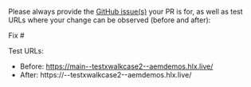 Please always provide the [GitHub issue(s)](../issues) your PR is for, as well as test URLs where your change can be observed (before and after):

Fix #<gh-issue-id>

Test URLs:
- Before: https://main--testxwalkcase2--aemdemos.hlx.live/
- After: https://<branch>--testxwalkcase2--aemdemos.hlx.live/
